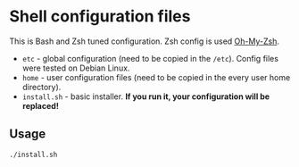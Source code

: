 Shell configuration files
=========================

This is Bash and Zsh tuned configuration.
Zsh config is used [Oh-My-Zsh](https://github.com/robbyrussell/oh-my-zsh).

- `etc` - global configuration (need to be copied in the `/etc`). Config files were tested on Debian Linux.
- `home` - user configuration files (need to be copied in the every user home directory).
- `install.sh` - basic installer. **If you run it, your configuration will be replaced!**


## Usage

```
./install.sh
```
